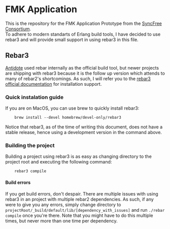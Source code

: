 # FMK Application

This is the repository for the FMK Application Prototype from the [SyncFree Consortium][2].  
To adhere to modern standarts of Erlang build tools, I have decided to use rebar3 and will provide small support in using rebar3 in this file.

## Rebar3

[Antidote][3] used rebar internally as the official build tool, but newer projects are shipping with rebar3 because it is the follow up version which attends to many of rebar2's shortcomings. As such, I will refer you to the [rebar3 official documentation][1] for installation support.

### Quick instalation guide

If you are on MacOS, you can use brew to quickly install rebar3:
```
	brew install --devel homebrew/devel-only/rebar3
```
Notice that rebar3, as of the time of writing this document, does not have a stable release, hence using a development version in the command above.

### Building the project

Building a project using rebar3 is as easy as changing directory to the project root and executing the following command:
```
	rebar3 compile
```

#### Build errors

If you get build errors, don't despair. There are multiple issues with using rebar3 in an project with multiple rebar2 dependencies. As such, if any were to give you any errors, simply change directory to `projectRoot/_build/default/lib/[dependency_with_issues]` and run `./rebar compile` once you're there. Note that you might have to do this multiple times, but never more than one time per dependency.


[1]: https://www.rebar3.org/docs/getting-started
[2]: https://syncfree.lip6.fr/
[3]: https://github.com/SyncFree/antidote